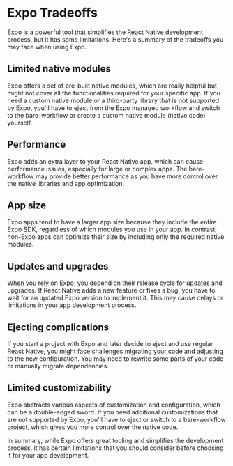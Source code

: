 # Expo Tradeoffs

Expo is a powerful tool that simplifies the React Native development process, but it has some limitations. Here's a summary of the tradeoffs you may face when using Expo.

## Limited native modules

Expo offers a set of pre-built native modules, which are really helpful but might not cover all the functionalities required for your specific app. If you need a custom native module or a third-party library that is not supported by Expo, you'll have to eject from the Expo managed workflow and switch to the bare-workflow or create a custom native module (native code) yourself.

## Performance

Expo adds an extra layer to your React Native app, which can cause performance issues, especially for large or complex apps. The bare-workflow may provide better performance as you have more control over the native libraries and app optimization.

## App size

Expo apps tend to have a larger app size because they include the entire Expo SDK, regardless of which modules you use in your app. In contrast, non-Expo apps can optimize their size by including only the required native modules.

## Updates and upgrades

When you rely on Expo, you depend on their release cycle for updates and upgrades. If React Native adds a new feature or fixes a bug, you have to wait for an updated Expo version to implement it. This may cause delays or limitations in your app development process.

## Ejecting complications

If you start a project with Expo and later decide to eject and use regular React Native, you might face challenges migrating your code and adjusting to the new configuration. You may need to rewrite some parts of your code or manually migrate dependencies.

## Limited customizability

Expo abstracts various aspects of customization and configuration, which can be a double-edged sword. If you need additional customizations that are not supported by Expo, you'll have to eject or switch to a bare-workflow project, which gives you more control over the native code.

In summary, while Expo offers great tooling and simplifies the development process, it has certain limitations that you should consider before choosing it for your app development.
